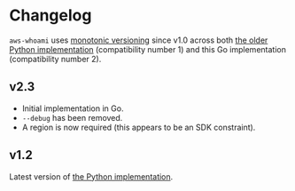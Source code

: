 # Changelog

`aws-whoami` uses [monotonic versioning](https://github.com/benkehoe/monotonic-versioning-manifesto) since v1.0 across both [the older Python implementation](https://github.com/benkehoe/aws-whoami) (compatibility number 1) and this Go implementation (compatibility number 2).

## v2.3

* Initial implementation in Go.
* `--debug` has been removed.
* A region is now required (this appears to be an SDK constraint).

## v1.2

Latest version of [the Python implementation](https://github.com/benkehoe/aws-whoami).

